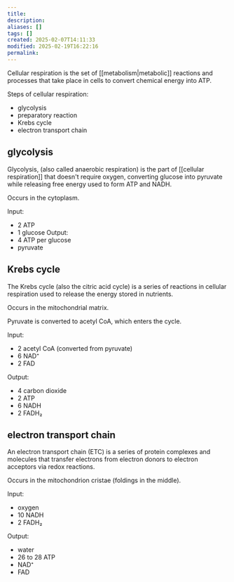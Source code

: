 ```yaml
---
title: 
description: 
aliases: []
tags: []
created: 2025-02-07T14:11:33
modified: 2025-02-19T16:22:16
permalink:
---
```


Cellular respiration is the set of [[metabolism|metabolic]] reactions and processes that take place in cells to convert chemical energy into ATP.

Steps of cellular respiration:
- glycolysis
- preparatory reaction
- Krebs cycle
- electron transport chain

## glycolysis

Glycolysis, (also called anaerobic respiration) is the part of [[cellular respiration]] that doesn't require oxygen, converting glucose into pyruvate while releasing free energy used to form ATP and NADH.

Occurs in the cytoplasm.

Input:
- 2 ATP
- 1 glucose
Output:
- 4 ATP per glucose
- pyruvate

## Krebs cycle

The Krebs cycle (also the citric acid cycle) is a series of reactions in cellular respiration used to release the energy stored in nutrients.

Occurs in the mitochondrial matrix.

Pyruvate is converted to acetyl CoA, which enters the cycle.


Input:
- 2 acetyl CoA (converted from pyruvate)
- 6 NAD⁺
- 2 FAD

Output:
- 4 carbon dioxide
- 2 ATP
- 6 NADH
- 2 FADH₂

## electron transport chain

An electron transport chain (ETC) is a series of protein complexes and molecules that transfer electrons from electron donors to electron acceptors via redox reactions.

Occurs in the mitochondrion cristae (foldings in the middle).

Input:
- oxygen
- 10 NADH
- 2 FADH₂

Output:
- water
- 26 to 28 ATP
- NAD⁺
- FAD
